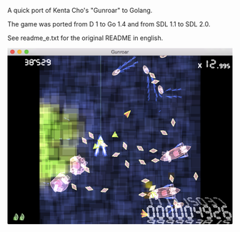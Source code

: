 A quick port of Kenta Cho's "Gunroar" to Golang.

The game was ported from D 1 to Go 1.4 and from SDL 1.1 to SDL 2.0.

See readme_e.txt for the original README in english.

![Screenshot](screenshot.png)

